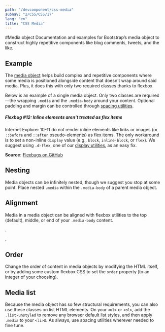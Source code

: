 ```yaml
---
path: "/devcomponent/css-media"
subnav: "2/CSS/CSS/17"
lang: "en"
title: "CSS Media"
---
```


#Media object
Documentation and examples for Bootstrap’s media object to construct highly repetitive components like blog comments, tweets, and the like.

## Example

The [media object](http://www.stubbornella.org/content/2010/06/25/the-media-object-saves-hundreds-of-lines-of-code/) helps build complex and repetitive components where some media is positioned alongside content that doesn't wrap around said media. Plus, it does this with only two required classes thanks to flexbox.

Below is an example of a single media object. Only two classes are required—the wrapping `.media` and the `.media-body` around your content. Optional padding and margin can be controlled through [spacing utilities](../component/grids-and-spacing).
<htmlmediaexample2 />

##### Flexbug #12: Inline elements aren't treated as flex items

Internet Explorer 10-11 do not render inline elements like links or images (or `::before` and `::after` pseudo-elements) as flex items. The only workaround is to set a non-inline `display` value (e.g., `block`, `inline-block`, or `flex`). We suggest using `.d-flex`, one of our [display utilities](../component/grids-and-spacing), as an easy fix.

**Source:** [Flexbugs on GitHub](https://github.com/philipwalton/flexbugs#flexbug-12)

## Nesting

Media objects can be infinitely nested, though we suggest you stop at some point. Place nested `.media` within the `.media-body` of a parent media object.
<htmlmediaexample2 />

## Alignment

Media in a media object can be aligned with flexbox utilities to the top (default), middle, or end of your `.media-body` content.
<htmlmediaexample3 />

.
<htmlmediaexample4 />

.
<htmlmediaexample5 />

## Order

Change the order of content in media objects by modifying the HTML itself, or by adding some custom flexbox CSS to set the `order` property (to an integer of your choosing).
<htmlmediaexample6 />

## Media list

Because the media object has so few structural requirements, you can also use these classes on list HTML elements. On your `<ul>` or `<ol>`, add the `.list-unstyled` to remove any browser default list styles, and then apply `.media` to your `<li>`s. As always, use spacing utilities wherever needed to fine tune.
<htmlmediaexample7 />
